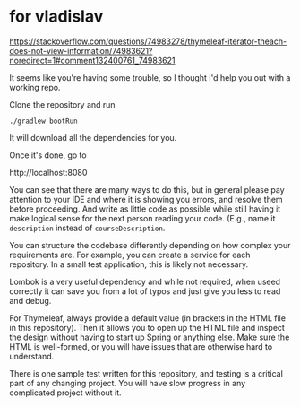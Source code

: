 # for vladislav

https://stackoverflow.com/questions/74983278/thymeleaf-iterator-theach-does-not-view-information/74983621?noredirect=1#comment132400761_74983621

It seems like you're having some trouble, so I thought I'd help you out with a working repo.

Clone the repository and run

<code>./gradlew bootRun</code>

It will download all the dependencies for you.

Once it's done, go to

http://localhost:8080

You can see that there are many ways to do this, but in general please pay attention to your IDE and where it is showing you errors, and resolve them before proceeding.  And write as little code as possible while still having it make logical sense for the next person reading your code.  (E.g., name it <code>description</code> instead of <code>courseDescription</code>.

You can structure the codebase differently depending on how complex your requirements are.  For example, you can create a service for each repository.  In a small test application, this is likely not necessary.

Lombok is a very useful dependency and while not required, when useed correctly it can save you from a lot of typos and just give you less to read and debug.

For Thymeleaf, always provide a default value (in brackets in the HTML file in this repository).  Then it allows you to open up the HTML file and inspect the design without having to start up Spring or anything else.  Make sure the HTML is well-formed, or you will have issues that are otherwise hard to understand.

There is one sample test written for this repository, and testing is a critical part of any changing project.  You will have slow progress in any complicated project without it.
